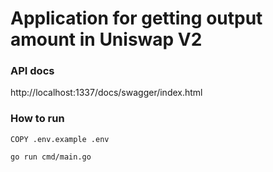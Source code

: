 # Application for getting output amount in Uniswap V2

### API docs

http://localhost:1337/docs/swagger/index.html

### How to run

```
COPY .env.example .env

go run cmd/main.go
```
